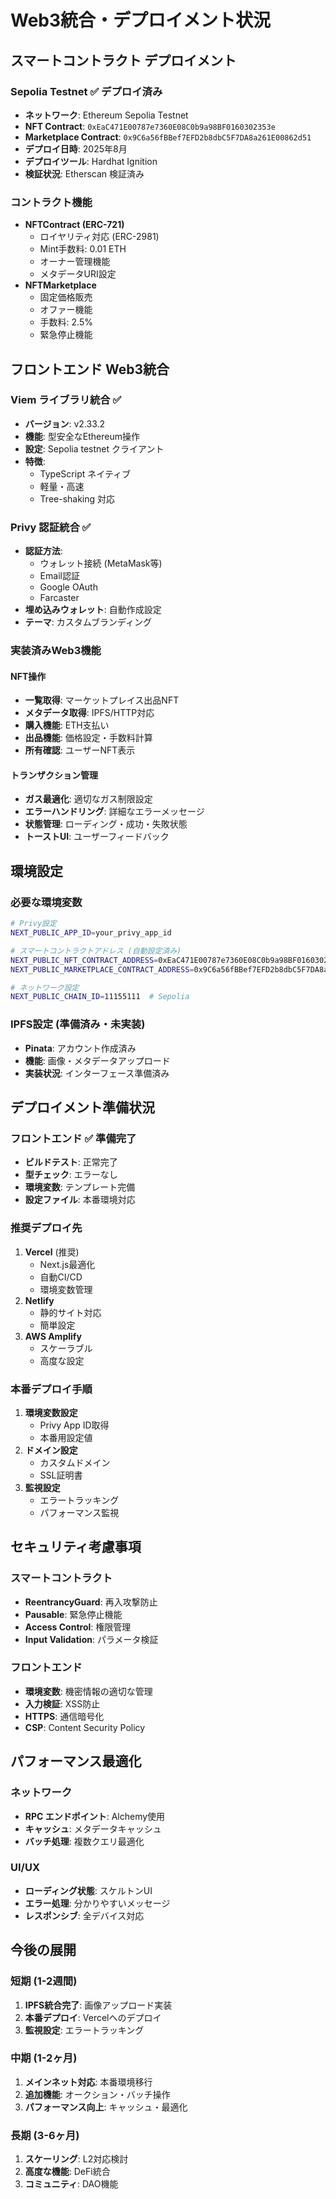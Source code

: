 # Web3統合・デプロイメント状況

## スマートコントラクト デプロイメント

### Sepolia Testnet ✅ デプロイ済み
- **ネットワーク**: Ethereum Sepolia Testnet
- **NFT Contract**: `0xEaC471E00787e7360E08C0b9a98BF0160302353e`
- **Marketplace Contract**: `0x9C6a56fBBef7EFD2b8dbC5F7DA8a261E00862d51`
- **デプロイ日時**: 2025年8月
- **デプロイツール**: Hardhat Ignition
- **検証状況**: Etherscan 検証済み

### コントラクト機能
- **NFTContract (ERC-721)**
  - ロイヤリティ対応 (ERC-2981)
  - Mint手数料: 0.01 ETH
  - オーナー管理機能
  - メタデータURI設定
- **NFTMarketplace**
  - 固定価格販売
  - オファー機能
  - 手数料: 2.5%
  - 緊急停止機能

## フロントエンド Web3統合

### Viem ライブラリ統合 ✅
- **バージョン**: v2.33.2
- **機能**: 型安全なEthereum操作
- **設定**: Sepolia testnet クライアント
- **特徴**: 
  - TypeScript ネイティブ
  - 軽量・高速
  - Tree-shaking 対応

### Privy 認証統合 ✅
- **認証方法**: 
  - ウォレット接続 (MetaMask等)
  - Email認証
  - Google OAuth
  - Farcaster
- **埋め込みウォレット**: 自動作成設定
- **テーマ**: カスタムブランディング

### 実装済みWeb3機能

#### NFT操作
- **一覧取得**: マーケットプレイス出品NFT
- **メタデータ取得**: IPFS/HTTP対応
- **購入機能**: ETH支払い
- **出品機能**: 価格設定・手数料計算
- **所有確認**: ユーザーNFT表示

#### トランザクション管理
- **ガス最適化**: 適切なガス制限設定
- **エラーハンドリング**: 詳細なエラーメッセージ
- **状態管理**: ローディング・成功・失敗状態
- **トーストUI**: ユーザーフィードバック

## 環境設定

### 必要な環境変数
```bash
# Privy設定
NEXT_PUBLIC_APP_ID=your_privy_app_id

# スマートコントラクトアドレス (自動設定済み)
NEXT_PUBLIC_NFT_CONTRACT_ADDRESS=0xEaC471E00787e7360E08C0b9a98BF0160302353e
NEXT_PUBLIC_MARKETPLACE_CONTRACT_ADDRESS=0x9C6a56fBBef7EFD2b8dbC5F7DA8a261E00862d51

# ネットワーク設定
NEXT_PUBLIC_CHAIN_ID=11155111  # Sepolia
```

### IPFS設定 (準備済み・未実装)
- **Pinata**: アカウント作成済み
- **機能**: 画像・メタデータアップロード
- **実装状況**: インターフェース準備済み

## デプロイメント準備状況

### フロントエンド ✅ 準備完了
- **ビルドテスト**: 正常完了
- **型チェック**: エラーなし
- **環境変数**: テンプレート完備
- **設定ファイル**: 本番環境対応

### 推奨デプロイ先
1. **Vercel** (推奨)
   - Next.js最適化
   - 自動CI/CD
   - 環境変数管理
2. **Netlify**
   - 静的サイト対応
   - 簡単設定
3. **AWS Amplify**
   - スケーラブル
   - 高度な設定

### 本番デプロイ手順
1. **環境変数設定**
   - Privy App ID取得
   - 本番用設定値
2. **ドメイン設定**
   - カスタムドメイン
   - SSL証明書
3. **監視設定**
   - エラートラッキング
   - パフォーマンス監視

## セキュリティ考慮事項

### スマートコントラクト
- **ReentrancyGuard**: 再入攻撃防止
- **Pausable**: 緊急停止機能
- **Access Control**: 権限管理
- **Input Validation**: パラメータ検証

### フロントエンド
- **環境変数**: 機密情報の適切な管理
- **入力検証**: XSS防止
- **HTTPS**: 通信暗号化
- **CSP**: Content Security Policy

## パフォーマンス最適化

### ネットワーク
- **RPC エンドポイント**: Alchemy使用
- **キャッシュ**: メタデータキャッシュ
- **バッチ処理**: 複数クエリ最適化

### UI/UX
- **ローディング状態**: スケルトンUI
- **エラー処理**: 分かりやすいメッセージ
- **レスポンシブ**: 全デバイス対応

## 今後の展開

### 短期 (1-2週間)
1. **IPFS統合完了**: 画像アップロード実装
2. **本番デプロイ**: Vercelへのデプロイ
3. **監視設定**: エラートラッキング

### 中期 (1-2ヶ月)
1. **メインネット対応**: 本番環境移行
2. **追加機能**: オークション・バッチ操作
3. **パフォーマンス向上**: キャッシュ・最適化

### 長期 (3-6ヶ月)
1. **スケーリング**: L2対応検討
2. **高度な機能**: DeFi統合
3. **コミュニティ**: DAO機能